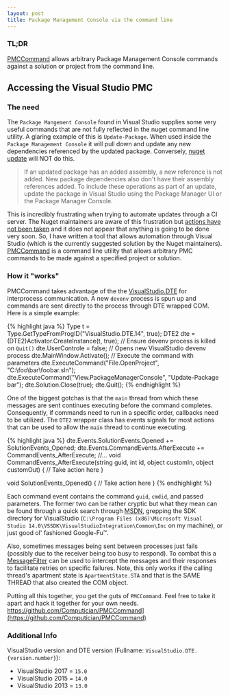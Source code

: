```yaml
---
layout: post
title: Package Management Console via the command line
---
```


### TL;DR
 [PMCCommand](https://github.com/Computician/PMCCommand) allows arbitrary Package Management Console commands against a solution or project from the command line.

## Accessing the Visual Studio PMC

### The need

The `Package Mangement Console` found in Visual Studio supplies some very useful commands that are not fully reflected in the nuget command line utility. A glaring example of this is `Update-Package`. When used inside the `Package Management Console` it will pull down and update any new dependencies referenced by the updated package. Conversely, [nuget update](https://docs.microsoft.com/en-us/nuget/tools/nuget-exe-cli-reference#update) will NOT do this.

> If an updated package has an added assembly, a new reference is not added. New package dependencies also don't have their assembly references added. To include these operations as part of an update, update the package in Visual Studio using the Package Manager UI or the Package Manager Console.

This is incredibly frustrating when trying to automate updates through a CI server. The Nuget maintainers are aware of this frustration but [actions have not been taken](https://github.com/NuGet/Home/issues/1512) and it does not appear that anything is going to be done very soon. So, I have written a tool that allows automation through Visual Studio (which is the currently suggested solution by the Nuget maintainers). [PMCCommand](https://github.com/Computician/PMCCommand) is a command line utility that allows arbitrary PMC commands to be made against a specified project or solution.

### How it "works"

PMCCommand takes advantage of the the [VisualStudio.DTE](https://msdn.microsoft.com/en-us/library/68shb4dw(v=vs.100).aspx) for interprocess communication. A new `devenv` process is spun up and commands are sent directly to the process through DTE wrapped COM. Here is a simple example:

{% highlight java %}
Type t = Type.GetTypeFromProgID("VisualStudio.DTE.14", true);
DTE2 dte = (DTE2)Activator.CreateInstance(t, true);
// Ensure devenv process is killed on `Quit()`
dte.UserControle = false;
// Opens new VisualStudio devenv process
dte.MainWindow.Activate();
// Execute the command with parameters
dte.ExecuteCommand("File.OpenProject", "C:\foo\bar\foobar.sln");
dte.ExecuteCommand("View.PackageManagerConsole", "Update-Package bar");
dte.Solution.Close(true);
dte.Quit();
{% endhighlight %}

One of the biggest gotchas is that the `main` thread from which these messages are sent continues executing before the command completes. Consequently, if commands need to run in a specific order, callbacks need to be utilized. The `DTE2` wrapper class has events signals for most actions that can be used to allow the `main` thread to continue executing. 

{% highlight java %}
dte.Events.SolutionEvents.Opened += SolutionEvents_Opened;
dte.Events.CommandEvents.AfterExecute += CommandEvents_AfterExecute;
//...
void CommandEvents_AfterExecute(string guid, int id, object customIn, object customOut)
{
    // Take action here
}

void SolutionEvents_Opened()
{
    // Take action here
}
{% endhighlight %}

Each command event contains the command `guid`, `cmdid`, and passed parameters. The former two can be rather cryptic but what they mean can be found through a quick search through [MSDN](https://msdn.microsoft.com/en-us/library/microsoft.visualstudio.vsconstants.aspx), grepping the SDK directory  for VisualStudio (`C:\Program Files (x86)\Microsoft Visual Studio 14.0\VSSDK\VisualStudioIntegration\Common\Inc` on my machine), or just good ol' fashioned Google-Fu™.

Also, sometimes messages being sent between processes just fails (possibly due to the receiver being too busy to respond). To combat this a [MessageFilter](https://msdn.microsoft.com/en-us/library/ms228772.aspx) can be used to intercept the messages and their responses to facilitate retries on specific failures. Note, this only works if the calling thread's apartment state is `ApartmentState.STA` and that is the SAME THREAD that also created the COM object.

Putting all this together, you get the guts of `PMCCommand`. Feel free to take it apart and hack it together for your own needs. https://github.com/Computician/PMCCommand](https://github.com/Computician/PMCCommand) 

### Additional Info

VisualStudio version and DTE version (Fullname: `VisualStudio.DTE.{version.number}`):

 - VisualStudio 2017 = `15.0`
 - VisualStudio 2015 = `14.0`
 - VisualStudio 2013 = `13.0`


